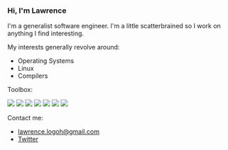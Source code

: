 ### Hi, I'm Lawrence

I'm a generalist software engineer. I'm a little scatterbrained so I work on anything I find interesting.

My interests generally revolve around:
- Operating Systems
- Linux
- Compilers

Toolbox:

![](https://img.shields.io/badge/OS-Linux-9cf?style=for-the-badge&logo=linux)
![](https://img.shields.io/badge/Editor-Emacs-9cf?style=for-the-badge&logo=emacs)
![](https://img.shields.io/badge/Lang-Python-9cf?style=for-the-badge&logo=python)
![](https://img.shields.io/badge/Lang-Go-9cf?style=for-the-badge&logo=go)
![](https://img.shields.io/badge/Lang-Javascript-9cf?style=for-the-badge&logo=javascript)
![](https://img.shields.io/badge/Lang-C-9cf?style=for-the-badge&logo=c)
![](https://img.shields.io/badge/Lang-Bash-9cf?style=for-the-badge&logo=bash)

Contact me:
- [lawrence.logoh@gmail.com](mailto:lawrence.logoh@gmail.com)
- [Twitter](https://twitter.com/lawrencelogoh)
